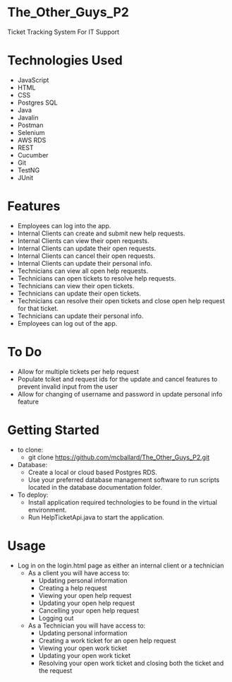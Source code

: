 # The_Other_Guys_P2
Ticket Tracking System For IT Support

# Technologies Used
- JavaScript
- HTML
- CSS
- Postgres SQL
- Java
- Javalin
- Postman
- Selenium
- AWS RDS
- REST
- Cucumber
- Git
- TestNG
- JUnit

# Features
- Employees can log into the app.
- Internal Clients can create and submit new help requests.
- Internal Clients can view their open requests.
- Internal Clients can update their open requests.
- Internal Clients can cancel their open requests.
- Internal Clients can update their personal info.
- Technicians can view all open help requests.
- Technicians can open tickets to resolve help requests.
- Technicians can view their open tickets.
- Technicians can update their open tickets.
- Technicians can resolve their open tickets and close open help request for that ticket.
- Technicians can update their personal info.
- Employees can log out of the app.

# To Do
- Allow for multiple tickets per help request
- Populate tciket and request ids for the update and cancel features
  to prevent invalid input from the user
- Allow for changing of username and password in update personal info feature

# Getting Started
- to clone:
  - git clone https://github.com/mcballard/The_Other_Guys_P2.git
- Database:
  - Create a local or cloud based Postgres RDS.
  - Use your preferred database management software to run scripts located in the database documentation folder.
- To deploy:
  - Install application required technologies to be found in the virtual environment.
  - Run HelpTicketApi.java to start the application. 

# Usage
- Log in on the login.html page as either an internal client or a technician
  - As a client you will have access to:
     - Updating personal information 
     - Creating a help request
     - Viewing your open help request
     - Updating your open help request
     - Cancelling your open help request
     - Logging out
  - As a Technician you will have access to: 
     - Updating personal information
     - Creating a work ticket for an open help request
     - Viewing your open work ticket
     - Updating your open work ticket
     - Resolving your open work ticket and closing both the ticket and the request

